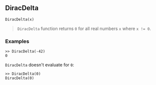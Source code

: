 ## DiracDelta

```
DiracDelta(x)
```

> `DiracDelta` function returns `0` for all real numbers `x` where `x != 0`.
 

### Examples
```
>> DiracDelta(-42)
0
``` 

`DiracDelta` doesn't evaluate for `0`:
```
>> DiracDelta(0)
DiracDelta(0)
``` 